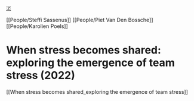 [🇿](zotero://select/groups/5641742/items/NQ779PJP)

[[People/Steffi Sassenus]] [[People/Piet Van Den Bossche]] [[People/Karolien Poels]] 
# When stress becomes shared: exploring the emergence of team stress (2022)

[[When stress becomes shared_exploring the emergence of team stress]]